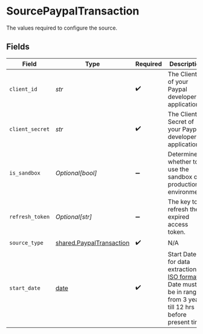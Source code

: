 # SourcePaypalTransaction

The values required to configure the source.


## Fields

| Field                                                                                                                                                                                     | Type                                                                                                                                                                                      | Required                                                                                                                                                                                  | Description                                                                                                                                                                               | Example                                                                                                                                                                                   |
| ----------------------------------------------------------------------------------------------------------------------------------------------------------------------------------------- | ----------------------------------------------------------------------------------------------------------------------------------------------------------------------------------------- | ----------------------------------------------------------------------------------------------------------------------------------------------------------------------------------------- | ----------------------------------------------------------------------------------------------------------------------------------------------------------------------------------------- | ----------------------------------------------------------------------------------------------------------------------------------------------------------------------------------------- |
| `client_id`                                                                                                                                                                               | *str*                                                                                                                                                                                     | :heavy_check_mark:                                                                                                                                                                        | The Client ID of your Paypal developer application.                                                                                                                                       |                                                                                                                                                                                           |
| `client_secret`                                                                                                                                                                           | *str*                                                                                                                                                                                     | :heavy_check_mark:                                                                                                                                                                        | The Client Secret of your Paypal developer application.                                                                                                                                   |                                                                                                                                                                                           |
| `is_sandbox`                                                                                                                                                                              | *Optional[bool]*                                                                                                                                                                          | :heavy_minus_sign:                                                                                                                                                                        | Determines whether to use the sandbox or production environment.                                                                                                                          |                                                                                                                                                                                           |
| `refresh_token`                                                                                                                                                                           | *Optional[str]*                                                                                                                                                                           | :heavy_minus_sign:                                                                                                                                                                        | The key to refresh the expired access token.                                                                                                                                              |                                                                                                                                                                                           |
| `source_type`                                                                                                                                                                             | [shared.PaypalTransaction](../../models/shared/paypaltransaction.md)                                                                                                                      | :heavy_check_mark:                                                                                                                                                                        | N/A                                                                                                                                                                                       |                                                                                                                                                                                           |
| `start_date`                                                                                                                                                                              | [date](https://docs.python.org/3/library/datetime.html#date-objects)                                                                                                                      | :heavy_check_mark:                                                                                                                                                                        | Start Date for data extraction in <a href="https://datatracker.ietf.org/doc/html/rfc3339#section-5.6">ISO format</a>. Date must be in range from 3 years till 12 hrs before present time. | 2021-06-11T23:59:59                                                                                                                                                                       |